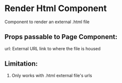 # Render Html Component
Component to render an external .html file

## Props passable to Page Component:
url: External URL link to where the file is housed

## Limitation:
1. Only works with .html external file's urls